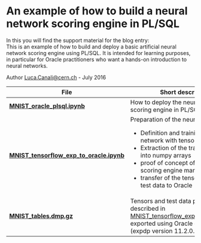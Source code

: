 # An example of how to build a neural network scoring engine in PL/SQL

In this you will find the support material for the blog entry:     
This is an example of how to build and deploy a basic artificial neural network scoring engine using PL/SQL. It is intended for learning purposes, in particular for Oracle practitioners who want a hands-on introduction to neural networks.

Author Luca.Canali@cern.ch - July 2016

| File                       | Short description
| -------------------------- | -------------------------------------------------------------------------------------
| [**MNIST_oracle_plsql.ipynb**](MNIST_oracle_plsql.ipynb) | How to deploy the neural network scoring engine in PL/SQL.
| [**MNIST_tensorflow_exp_to_oracle.ipynb**](MNIST_tensorflow_exp_to_oracle.ipynb)| Preparation of the neural network <ul><li>Definition and training of the neural network with tensorFlow</li><li>Extraction of the trained tensors into numpy arrays</li><li>proof of concept of how to run the scoring engine manually in Python</li><li>transfer of the tensors and of the test data to Oracle</li></ul>
| [**MNIST_tables.dmp.gz**](MNIST_tables.dmp.gz) | Tensors and test data produced as described in [MNIST_tensorflow_exp_to_oracle.ipynb](MNIST_tensorflow_exp_to_oracle.ipynb) exported using Oracle datapump utility (expdp version 11.2.0.4)

